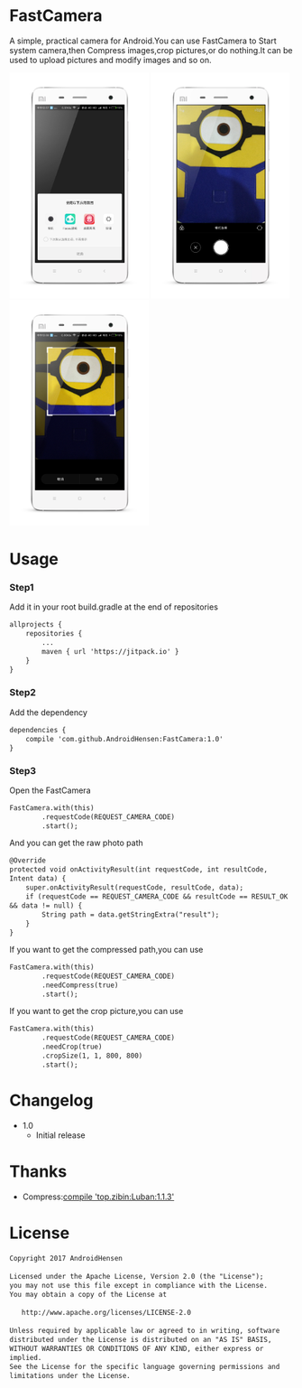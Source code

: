 # FastCamera

A simple, practical camera for Android.You can use FastCamera to Start system camera,then Compress images,crop pictures,or do nothing.It can be used to upload pictures and modify images and so on.

<img src="/preview/preview1.png" height="400px"></img>
<img src="/preview/preview2.png" height="400px"></img>
<img src="/preview/preview3.png" height="400px"></img>

# Usage

### Step1

Add it in your root build.gradle at the end of repositories

```
allprojects {
	repositories {
		...
		maven { url 'https://jitpack.io' }
	}
}
```

### Step2

Add the dependency

```
dependencies {
	compile 'com.github.AndroidHensen:FastCamera:1.0'
}
```

### Step3

Open the FastCamera

```
FastCamera.with(this)
		.requestCode(REQUEST_CAMERA_CODE)
		.start();
```

And you can get the raw photo path

```
@Override
protected void onActivityResult(int requestCode, int resultCode, Intent data) {
	super.onActivityResult(requestCode, resultCode, data);
	if (requestCode == REQUEST_CAMERA_CODE && resultCode == RESULT_OK && data != null) {
		String path = data.getStringExtra("result");
	}
}
```

If you want to get the compressed path,you can use

```
FastCamera.with(this)
		.requestCode(REQUEST_CAMERA_CODE)
		.needCompress(true)
		.start();
```

If you want to get the crop picture,you can use

```
FastCamera.with(this)
		.requestCode(REQUEST_CAMERA_CODE)
		.needCrop(true)
		.cropSize(1, 1, 800, 800)
		.start();
```

# Changelog

* 1.0
	* Initial release
	
# Thanks

* Compress:[compile 'top.zibin:Luban:1.1.3'](https://github.com/Curzibn/Luban)

# License

```
Copyright 2017 AndroidHensen

Licensed under the Apache License, Version 2.0 (the "License");
you may not use this file except in compliance with the License.
You may obtain a copy of the License at

   http://www.apache.org/licenses/LICENSE-2.0

Unless required by applicable law or agreed to in writing, software
distributed under the License is distributed on an "AS IS" BASIS,
WITHOUT WARRANTIES OR CONDITIONS OF ANY KIND, either express or implied.
See the License for the specific language governing permissions and
limitations under the License.
```
